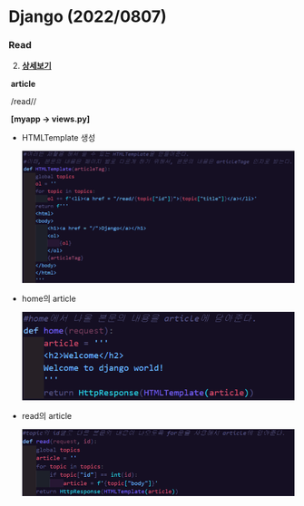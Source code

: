 # Django **(2022/0807)**



### Read

2. **<u>상세보기</u>**

​	**article**

​	/read/<id>/

​	**[myapp -> views.py]**

- HTMLTemplate 생성

  ![1](README.assets/1-16598547257224.PNG)

- home의 article

  ![2](README.assets/2.PNG)

- read의 article

  ![3](README.assets/3.PNG)
